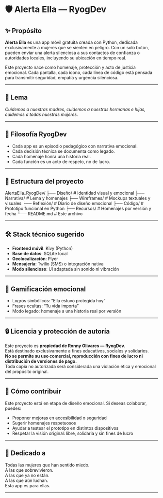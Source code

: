 # 🛡️ Alerta Ella — RyogDev

## ✨ Propósito

**Alerta Ella** es una app móvil gratuita creada con Python, dedicada exclusivamente a mujeres que se sienten en peligro.
Con un solo botón, pueden enviar una alerta silenciosa a sus contactos de confianza o autoridades locales, incluyendo su ubicación en tiempo real.

Este proyecto nace como homenaje, protección y acto de justicia emocional.
Cada pantalla, cada ícono, cada línea de código está pensada para transmitir seguridad, empatía y urgencia silenciosa.

---

## 💬 Lema

*Cuidemos a nuestras madres, cuidemos a nuestras hermanas e hijas, cuidemos a todas nuestras mujeres.*

---

## 🧠 Filosofía RyogDev

- Cada app es un episodio pedagógico con narrativa emocional.  
- Cada decisión técnica se documenta como legado.  
- Cada homenaje honra una historia real.  
- Cada función es un acto de respeto, no de lucro.

---

## 🧱 Estructura del proyecto

AlertaElla_RyogDev/
├── Diseño/ # Identidad visual y emocional
├── Narrativa/ # Lema y homenajes
├── Wireframes/ # Mockups textuales y visuales
├── Reflexión/ # Diario de diseño emocional
├── Código/ # Prototipo funcional en Python
├── Recursos/ # Homenajes por versión y fecha
└── README.md # Este archivo


---

## 🛠️ Stack técnico sugerido

- **Frontend móvil**: Kivy (Python)  
- **Base de datos**: SQLite local  
- **Geolocalización**: Plyer  
- **Mensajería**: Twilio (SMS) o integración nativa  
- **Modo silencioso**: UI adaptada sin sonido ni vibración

---

## 🧩 Gamificación emocional

- Logros simbólicos: “Ella estuvo protegida hoy”  
- Frases ocultas: “Tu vida importa”  
- Modo legado: homenaje a una historia real por versión

---

## 🔒 Licencia y protección de autoría

Este proyecto es **propiedad de Ronny Olivares — RyogDev**.  
Está destinado exclusivamente a fines educativos, sociales y solidarios.  
**No se permite su uso comercial, reproducción con fines de lucro ni distribución de versiones de pago.**  
Toda copia no autorizada será considerada una violación ética y emocional del propósito original.

---

## 🤝 Cómo contribuir

Este proyecto está en etapa de diseño emocional. Si deseas colaborar, puedes:

- Proponer mejoras en accesibilidad o seguridad  
- Sugerir homenajes respetuosos  
- Ayudar a testear el prototipo en distintos dispositivos  
- Respetar la visión original: libre, solidaria y sin fines de lucro

---

## 🧕 Dedicado a

Todas las mujeres que han sentido miedo.  
A las que sobrevivieron.  
A las que ya no están.  
A las que aún luchan.  
Esta app es para ellas.

---
